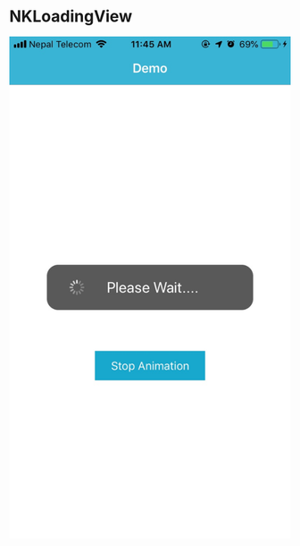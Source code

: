 # NKLoadingView

![alt text](https://github.com/nikeshkrjha/NKLoadingView/blob/master/fullsizeoutput_4.jpeg)
